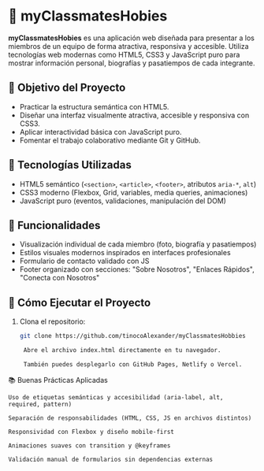 # 👥 myClassmatesHobies

**myClassmatesHobies** es una aplicación web diseñada para presentar a los miembros de un equipo de forma atractiva, responsiva y accesible. Utiliza tecnologías web modernas como HTML5, CSS3 y JavaScript puro para mostrar información personal, biografías y pasatiempos de cada integrante.

## 🎯 Objetivo del Proyecto

- Practicar la estructura semántica con HTML5.
- Diseñar una interfaz visualmente atractiva, accesible y responsiva con CSS3.
- Aplicar interactividad básica con JavaScript puro.
- Fomentar el trabajo colaborativo mediante Git y GitHub.


## 🚀 Tecnologías Utilizadas

- HTML5 semántico (`<section>`, `<article>`, `<footer>`, atributos `aria-*`, `alt`)
- CSS3 moderno (Flexbox, Grid, variables, media queries, animaciones)
- JavaScript puro (eventos, validaciones, manipulación del DOM)


## 🧪 Funcionalidades

- Visualización individual de cada miembro (foto, biografía y pasatiempos)
- Estilos visuales modernos inspirados en interfaces profesionales
- Formulario de contacto validado con JS
- Footer organizado con secciones: "Sobre Nosotros", "Enlaces Rápidos", "Conecta con Nosotros"

## 🔧 Cómo Ejecutar el Proyecto

1. Clona el repositorio:
   ```bash
   git clone https://github.com/tinocoAlexander/myClassmatesHobbies

    Abre el archivo index.html directamente en tu navegador.

    También puedes desplegarlo con GitHub Pages, Netlify o Vercel.

📚 Buenas Prácticas Aplicadas

    Uso de etiquetas semánticas y accesibilidad (aria-label, alt, required, pattern)

    Separación de responsabilidades (HTML, CSS, JS en archivos distintos)

    Responsividad con Flexbox y diseño mobile-first

    Animaciones suaves con transition y @keyframes

    Validación manual de formularios sin dependencias externas
